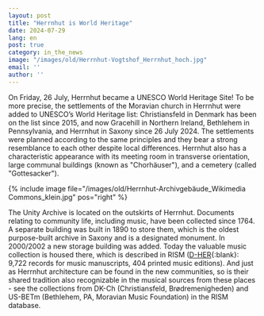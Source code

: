 ```yaml
---
layout: post
title: "Herrnhut is World Heritage"
date: 2024-07-29
lang: en
post: true
category: in_the_news
image: "/images/old/Herrnhut-Vogtshof_Herrnhut_hoch.jpg"
email: ''
author: ''
---
```


On Friday, 26 July, Herrnhut became a UNESCO World Heritage Site! To be more precise, the settlements of the Moravian church in Herrnhut were added to UNESCO’s World Heritage list: Christiansfeld in Denmark has been on the list since 2015, and now Gracehill in Northern Ireland, Bethlehem in Pennsylvania, and Herrnhut in Saxony since 26 July 2024. The settlements were planned according to the same principles and they bear a strong resemblance to each other despite local differences. Herrnhut also has a characteristic appearance with its meeting room in transverse orientation, large communal buildings (known as "Chorhäuser"), and a cemetery (called "Gottesacker"). 

{% include image file="/images/old/Herrnhut-Archivgebäude_Wikimedia Commons_klein.jpg" pos="right" %}

The Unity Archive is located on the outskirts of Herrnhut. Documents relating to community life, including music, have been collected since 1764. A separate building was built in 1890 to store them, which is the oldest purpose-built archive in Saxony and is a designated monument. In 2000/2002 a new storage building was added. Today the valuable music collection is housed there, which is described in RISM ([D-HER](https://opac.rism.info/search?View=rism&siglum=D-HER "Opens external link in new window"){:blank}: 9,722 records for music manuscripts, 404 printed music editions). And just as Herrnhut architecture can be found in the new communities, so is their shared tradition also recognizable in the musical sources from these places - see the collections from DK-Ch (Christiansfeld, Brødremenigheden) and US-BETm (Bethlehem, PA, Moravian Music Foundation) in the RISM database.
